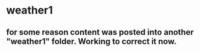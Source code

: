 # weather1
## for some reason content was posted into another "weather1" folder. Working to correct it now.
